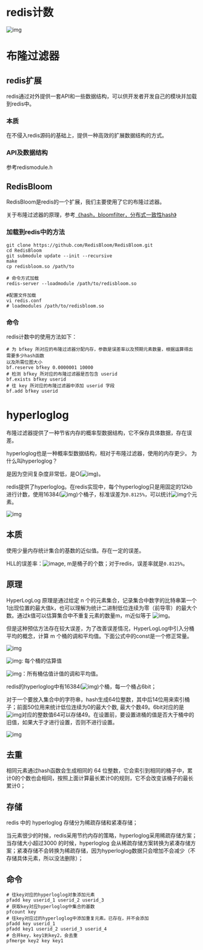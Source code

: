 # redis计数

![img](https://cdn.nlark.com/yuque/0/2022/png/756577/1644799023374-9978f663-e55d-4093-9fe2-5dd86898027b.png)

# 布隆过滤器

## redis扩展

redis通过对外提供一套API和一些数据结构，可以供开发者开发自己的模块并加载到redis中。

### 本质

在不侵入redis源码的基础上，提供一种高效的扩展数据结构的方式。

### API及数据结构

参考redismodule.h

## RedisBloom

RedisBloom是redis的一个扩展，我们主要使用了它的布隆过滤器。

关于布隆过滤器的原理，参考[《hash，bloomfilter，分布式一致性hash》](https://blog.csdn.net/congchp/article/details/122882760)

### 加载到redis中的方法

```shell
git clone https://github.com/RedisBloom/RedisBloom.git
cd RedisBloom
git submodule update --init --recursive
make
cp redisbloom.so /path/to

# 命令方式加载
redis-server --loadmodule /path/to/redisbloom.so

#配置文件加载
vi redis.conf
# loadmodules /path/to/redisbloom.so
```

### 命令

redis计数中的使用方法如下：

```shell
# 为 bfkey 所对应的布隆过滤器分配内存，参数是误差率以及预期元素数量，根据运算得出需要多少hash函数
以及所需位图大小
bf.reserve bfkey 0.0000001 10000
# 检测 bfkey 所对应的布隆过滤器是否包含 userid
bf.exists bfkey userid
# 往 key 所对应的布隆过滤器中添加 userid 字段
bf.add bfkey userid
```

# hyperloglog

布隆过滤器提供了一种节省内存的概率型数据结构，它不保存具体数据，存在误差。

hyperloglog也是一种概率型数据结构，相对于布隆过滤器，使用的内存更少。
为什么叫hyperloglog？

是因为空间复杂度非常低，是O(![img](https://cdn.nlark.com/yuque/__latex/4024c6197c760a384aac8d7ee5711ca5.svg))。

redis提供了hyperloglog。在redis实现中，每个hyperloglog只是用固定的12kb进行计数，使用16384(![img](https://cdn.nlark.com/yuque/__latex/bd2aadec076ac659d03c5fa1c50679e1.svg))个桶子，标准误差为`0.8125%`，可以统计![img](https://cdn.nlark.com/yuque/__latex/5212463e37406b73b693fe832f7bc8c2.svg)个元素。

![img](https://cdn.nlark.com/yuque/0/2022/png/756577/1644757837969-0bb8b54d-ac8b-41d9-98d2-defd001a05a2.png)

## 本质

使用少量内存统计集合的基数的近似值。存在一定的误差。

HLL的误差率：![image](https://user-images.githubusercontent.com/38756973/153783133-ed6e212b-df9c-4213-8f8f-1803cb3dd7da.png), m是桶子的个数；对于redis，误差率就是`0.8125%`。

## 原理

HyperLogLog 原理是通过给定 n 个的元素集合，记录集合中数字的比特串第一个1出现位置的最大值k，也可以理解为统计二进制低位连续为零（前导零）的最大个数。通过k值可以估算集合中不重复元素的数量m，m近似等于 ![img](https://cdn.nlark.com/yuque/__latex/fe401f62231ac24e3399751a415a4eaa.svg)。

但是这种预估方法存在较大误差，为了改善误差情况，HyperLogLog中引入分桶平均的概念，计算 m 个桶的调和平均值。下面公式中的const是一个修正常量。

![img](https://cdn.nlark.com/yuque/__latex/cb99b2b04d14ab037afd98bf9f8cff09.svg)

![img](https://cdn.nlark.com/yuque/__latex/29ee154ebdfef8205456e8f2bc2a3ac0.svg): 每个桶的估算值

![img](https://cdn.nlark.com/yuque/__latex/174a2a7a44ffd5b0da59b01c3ce85a64.svg)：所有桶估值计值的调和平均值。

redis的hyperloglog中有16384(![img](https://cdn.nlark.com/yuque/__latex/bd2aadec076ac659d03c5fa1c50679e1.svg))个桶，每一个桶占6bit；

对于一个要放入集合中的字符串，hash生成64位整数，其中后14位用来索引桶子；前面50位用来统计低位连续为0的最大个数, 最大个数49。6bit对应的是![img](https://cdn.nlark.com/yuque/__latex/71280ad2e4fc24739bbf2e84f1764136.svg)对应的整数值64可以存储49。在设置前，要设置进桶的值是否大于桶中的旧值，如果大于才进行设置，否则不进行设置。

![img](https://cdn.nlark.com/yuque/0/2022/png/756577/1644758047023-0aab891a-0d85-4179-97e0-4e8c2d446549.png)

## 去重

相同元素通过hash函数会生成相同的 64 位整数，它会索引到相同的桶子中，累计0的个数也会相同，按照上面计算最长累计0的规则，它不会改变该桶子的最长累计0；

## 存储

redis 中的 hyperloglog 存储分为稀疏存储和紧凑存储；

当元素很少的时候，redis采用节约内存的策略，hyperloglog采用稀疏存储方案；当存储大小超过3000 的时候，hyperloglog 会从稀疏存储方案转换为紧凑存储方案；紧凑存储不会转换为稀疏存储，因为hyperloglog数据只会增加不会减少（不存储具体元素，所以没法删除）；

## 命令

```shell
# 往key对应的hyperloglog对象添加元素
pfadd key userid_1 userid_2 userid_3
# 获取key对应hyperloglog中集合的基数
pfcount key
# 往key对应过的hyperloglog中添加重复元素。已存在，并不会添加
pfadd key userid_1
pfadd key1 userid_2 userid_3 userid_4
# 合并key，key1到key2，会去重
pfmerge key2 key key1
```
